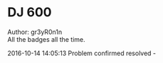 # DJ 600  

Author: gr3yR0n1n  
All the badges all the time.  

2016-10-14 14:05:13	Problem confirmed	resolved	-  
